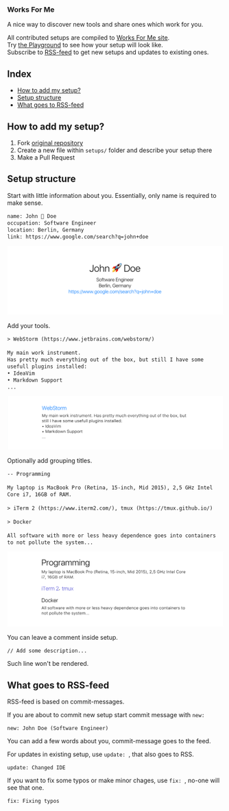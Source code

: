 ### Works For Me

A nice way to discover new tools and share ones which work for you. 

All contributed setups are compiled to [Works For Me site](https://works-for-me.github.io).<br>
Try [the Playground](https://works-for-me.github.io/playground/playground.html) to see how your setup will look like.<br>
Subscribe to [RSS-feed](https://works-for-me.github.io/rss.xml) to get new setups and updates to existing ones.

## Index

- [How to add my setup?](#how-to-add-my-setup)
- [Setup structure](#setup-structure)
- [What goes to RSS-feed](#what-goes-to-rss-feed)

## How to add my setup?

1. Fork  [original repository](https://github.com/nik-garmash/works-for-me)
1. Create a new file within `setups/` folder and describe your setup there
1. Make a Pull Request

## Setup structure

Start with little information about you.
Essentially, only name is required to make sense.

```
name: John 🚀 Doe
occupation: Software Engineer 
location: Berlin, Germany
link: https://www.google.com/search?q=john+doe
```

![Rendered author's information](./bio-rendered.png)
 

Add your tools.

```
> WebStorm (https://www.jetbrains.com/webstorm/)

My main work instrument.
Has pretty much everything out of the box, but still I have some usefull plugins installed:
• IdeaVim
• Markdown Support
...
```

![Rendered tool with description](./tool-rendered.png)


Optionally add grouping titles.

```
-- Programming

My laptop is MacBook Pro (Retina, 15-inch, Mid 2015), 2,5 GHz Intel Core i7, 16GB of RAM.

> iTerm 2 (https://www.iterm2.com/), tmux (https://tmux.github.io/)

> Docker

All software with more or less heavy dependence goes into containers to not pollute the system...
```

![Rendered grouping title with corresponding tools](./context-rendered.png)

You can leave a comment inside setup.
```
// Add some description...
```

Such line won't be rendered.

## What goes to RSS-feed

RSS-feed is based on commit-messages.

If you are about to commit new setup start commit message with `new: `

```
new: John Doe (Software Engineer)
```

You can add a few words about you, commit-message goes to the feed.

For updates in existing setup, use `update: `, that also goes to RSS.

```
update: Changed IDE
```

If you want to fix some typos or make minor chages, use `fix: `, no-one will see that one.

```
fix: Fixing typos
```
